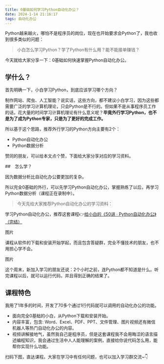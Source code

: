 ```yaml
---
title: 0基础如何学习Python自动化办公？
date: 2024-1-14 21:16:17
tags: 自动化办公
---
```



Python越来越火，哪怕不是程序员的岗位，现在也开始要求会Python了，我也收到很多类似的问题：

> 小白怎么学习Python？学了Python有什么用？能不能接单赚钱？

今天就给大家分享一下：0基础如何快速掌握Python自动化办公。

## 学什么？

首先明确一下，小白学习Python，到底应该学习哪个方向？

制作网站、爬虫、人工智能？说实话，这些方向，都不建议小白学习，因为这些都需要广泛的学习计算机理论，只会Python是不行的。但如果不是从事程序员工作的话，花大量的时间学习计算机理论有什么意义呢？**毕竟外行学习Python，也不是为了成为Python专家，只是为了更好的完成工作。**

所以基于这个思路，推荐外行学习的Python方向主要有2个：

- Python自动化办公
- Python数据分析

赞同的朋友，可以给本文点个赞，下面给大家分享对应的学习资料。


##　怎么学？

因为数据分析比自动化办公要更加的复杂。

所以完全0基础的外行，可以先学习Python自动化办公，掌握熟练了以后，再学习Python数据分析（课程正在录制中）。

> 今天先给大家推荐Python自动化办公的学习资料：

学习Python自动化办公，推荐这套课程👉[给小白的《50讲 · Python自动化办公》（完结） ](https://mp.weixin.qq.com/s/tKlzVee4kmJk4dGfKvVnFQ)

图片

课程从软件的下载和安装开始学起，而且包含答疑群，完全不懂技术的朋友，也不用担心学不会。

图片

这个周末，新加入学习的朋友还说：2个小时之前，连Python都不知道是什么。听完课程以后，就可以运行代码，并且得到正确的结果了。

## 课程特色

我用了1年多的时间，开发了70多个通过1行代码就可以调用的自动化办公的功能。

- 面向完全0基础的小白，从Python下载和安装开始。
- 内容丰富，包含: Word、Excel、PDF、PPT、文件管理、图片视频还有微信机器人等热门自动化办公的内容。
- 视频讲解接地气，虽然我自己是程序员，但是这套课程我不会用晦涩的语言描述编程知识，我会通过生活中人人能理解的案例，直接给你说代码怎么用，能帮你实现什么功能。


扫码下图，直达课程。大家在学习中有任何问题，也可以加入学习群交流~👇


